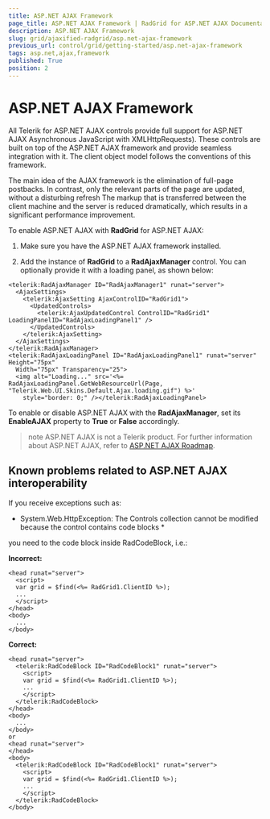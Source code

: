 ```yaml
---
title: ASP.NET AJAX Framework
page_title: ASP.NET AJAX Framework | RadGrid for ASP.NET AJAX Documentation
description: ASP.NET AJAX Framework
slug: grid/ajaxified-radgrid/asp.net-ajax-framework
previous_url: control/grid/getting-started/asp.net-ajax-framework
tags: asp.net,ajax,framework
published: True
position: 2
---
```


# ASP.NET AJAX Framework



All Telerik for ASP.NET AJAX controls provide full support for ASP.NET AJAX Asynchronous JavaScript with XMLHttpRequests). These controls are built on top of the ASP.NET AJAX framework and provide seamless integration with it. The client object model follows the conventions of this framework.

The main idea of the AJAX framework is the elimination of full-page postbacks. In contrast, only the relevant parts of the page are updated, without a disturbing refresh The markup that is transferred between the client machine and the server is reduced dramatically, which results in a significant performance improvement.

To enable ASP.NET AJAX with **RadGrid** for ASP.NET AJAX:

1. Make sure you have the ASP.NET AJAX framework installed.

1. Add the instance of **RadGrid** to a **RadAjaxManager** control. You can optionally provide it with a loading panel, as shown below:

````ASP.NET
<telerik:RadAjaxManager ID="RadAjaxManager1" runat="server">
  <AjaxSettings>
    <telerik:AjaxSetting AjaxControlID="RadGrid1">
      <UpdatedControls>
        <telerik:AjaxUpdatedControl ControlID="RadGrid1" LoadingPanelID="RadAjaxLoadingPanel1" />
      </UpdatedControls>
    </telerik:AjaxSetting>
  </AjaxSettings>
</telerik:RadAjaxManager>
<telerik:RadAjaxLoadingPanel ID="RadAjaxLoadingPanel1" runat="server" Height="75px"
  Width="75px" Transparency="25">
  <img alt="Loading..." src='<%= RadAjaxLoadingPanel.GetWebResourceUrl(Page, "Telerik.Web.UI.Skins.Default.Ajax.loading.gif") %>'
    style="border: 0;" /></telerik:RadAjaxLoadingPanel>
````



To enable or disable ASP.NET AJAX with the **RadAjaxManager**, set its **EnableAJAX** property to **True** or **False** accordingly.

>note ASP.NET AJAX is not a Telerik product.
>For further information about ASP.NET AJAX, refer to [ASP.NET AJAX Roadmap](http://msdn.microsoft.com/en-us/library/bb398822.aspx).
>


## Known problems related to ASP.NET AJAX interoperability

If you receive exceptions such as:

* System.Web.HttpException: The Controls collection cannot be modified because the control contains code blocks *

you need to the code block inside RadCodeBlock, i.e.:

**Incorrect:**

````ASP.NET
<head runat="server">
  <script>
  var grid = $find(<%= RadGrid1.ClientID %>);
  ...
  </script>
</head>
<body>
  ...
</body>
````



**Correct:**

````ASP.NET
<head runat="server">
  <telerik:RadCodeBlock ID="RadCodeBlock1" runat="server">
    <script>
    var grid = $find(<%= RadGrid1.ClientID %>);
    ...
    </script>
  </telerik:RadCodeBlock>
</head>
<body>
  ...
</body>
or
<head runat="server">
</head>
<body>
  <telerik:RadCodeBlock ID="RadCodeBlock1" runat="server">
    <script>
    var grid = $find(<%= RadGrid1.ClientID %>);
    ...
    </script>
  </telerik:RadCodeBlock>
</body>
````






